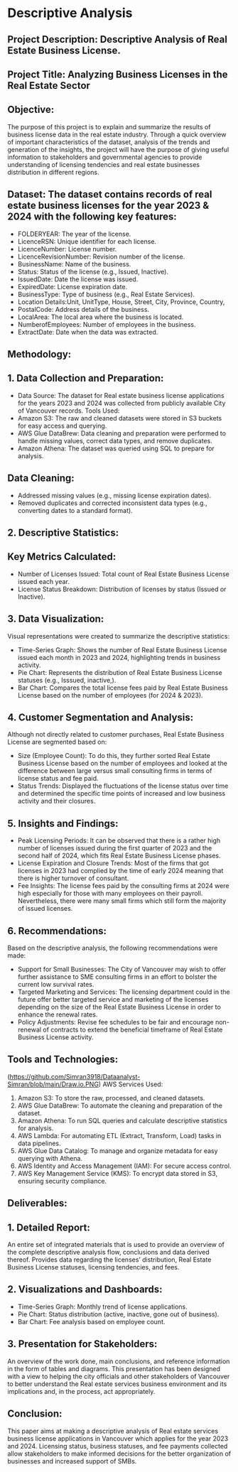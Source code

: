 # Descriptive Analysis 
## Project Description: Descriptive Analysis of Real Estate Business License. 
## Project Title: Analyzing Business Licenses in the Real Estate Sector
## Objective: 
The purpose of this project is to explain and summarize the results of business license data in the real estate industry. Through a quick overview of important characteristics of the dataset, analysis of the trends and generation of the insights, the project will have the purpose of giving useful information to stakeholders and governmental agencies to provide understanding of licensing tendencies and real estate businesses distribution in different regions.
## Dataset: The dataset contains records of real estate business licenses for the year 2023 & 2024 with the following key features:
- FOLDERYEAR: The year of the license.
- LicenceRSN: Unique identifier for each license.
- LicenceNumber: License number.
- LicenceRevisionNumber: Revision number of the license.
- BusinessName: Name of the business.
- Status: Status of the license (e.g., Issued, Inactive).
- IssuedDate: Date the license was issued.
- ExpiredDate: License expiration date.
- BusinessType: Type of business (e.g., Real Estate Services).
- Location Details:Unit, UnitType, House, Street, City, Province, Country, 
- PostalCode: Address details of the business.
- LocalArea: The local area where the business is located.
- NumberofEmployees: Number of employees in the business.
- ExtractDate: Date when the data was extracted.
## Methodology:
## 1. Data Collection and Preparation:
- Data Source: The dataset for Real estate business license applications for the years 2023 and 2024 was collected from publicly available City of Vancouver records.
Tools Used:
- Amazon S3: The raw and cleaned datasets were stored in S3 buckets for easy access and querying.
- AWS Glue DataBrew: Data cleaning and preparation were performed to handle missing values, correct data types, and remove duplicates.
- Amazon Athena: The dataset was queried using SQL to prepare for analysis.
## Data Cleaning: 
- Addressed missing values (e.g., missing license expiration dates).
- Removed duplicates and corrected inconsistent data types (e.g., converting dates to a standard format).
## 2. Descriptive Statistics:
## Key Metrics Calculated:
- Number of Licenses Issued: Total count of Real Estate Business License issued each year.
- License Status Breakdown: Distribution of licenses by status (Issued or Inactive).
## 3. Data Visualization:
Visual representations were created to summarize the descriptive statistics:
-	Time-Series Graph: Shows the number of Real Estate Business License issued each month in 2023 and 2024, highlighting trends in business activity.
-	Pie Chart: Represents the distribution of Real Estate Business License statuses (e.g., Isssued, inactive,).
-	Bar Chart: Compares the total license fees paid by Real Estate Business License based on the number of employees (for 2024 & 2023).
## 4. Customer Segmentation and Analysis:
Although not directly related to customer purchases, Real Estate Business License are segmented based on:
- Size (Employee Count): To do this, they further sorted Real Estate Business License based on the number of employees and looked at the difference between large versus small consulting firms in terms of license status and fee paid.
- Status Trends: Displayed the fluctuations of the license status over time and determined the specific time points of increased and low business activity and their closures.
## 5. Insights and Findings:
- Peak Licensing Periods: It can be observed that there is a rather high number of licenses issued during the first quarter of 2023 and the second half of 2024, which fits Real Estate Business License phases. 
- License Expiration and Closure Trends: Most of the firms that got licenses in 2023 had complied by the time of early 2024 meaning that there is higher turnover of consultant. 
- Fee Insights: The license fees paid by the consulting firms at 2024 were high especially for those with many employees on their payroll. Nevertheless, there were many small firms which still form the majority of issued licenses.
## 6. Recommendations:
Based on the descriptive analysis, the following recommendations were made:
- Support for Small Businesses: The City of Vancouver may wish to offer further assistance to SME consulting firms in an effort to bolster the current low survival rates. 
- Targeted Marketing and Services: The licensing department could in the future offer better targeted service and marketing of the licenses depending on the size of the Real Estate Business License in order to enhance the renewal rates.
- Policy Adjustments: Revise fee schedules to be fair and encourage non-renewal of contracts to extend the beneficial timeframe of Real Estate Business License activity.

## Tools and Technologies:
(https://github.com/Simran3918/Dataanalyst-Simran/blob/main/Draw.io.PNG)
AWS Services Used:
1. Amazon S3: To store the raw, processed, and cleaned datasets.
2. AWS Glue DataBrew: To automate the cleaning and preparation of the dataset.
3. Amazon Athena: To run SQL queries and calculate descriptive statistics for analysis.
5. AWS Lambda: For automating ETL (Extract, Transform, Load) tasks in data pipelines.
6. AWS Glue Data Catalog: To manage and organize metadata for easy querying with Athena.
7. AWS Identity and Access Management (IAM): For secure access control.
8. AWS Key Management Service (KMS): To encrypt data stored in S3, ensuring security compliance.
   
## Deliverables:
## 1. Detailed Report:
An entire set of integrated materials that is used to provide an overview of the complete descriptive analysis flow, conclusions and data derived thereof. Provides data regarding the licenses’ distribution, Real Estate Business License statuses, licensing tendencies, and fees.
## 2. Visualizations and Dashboards:
   - Time-Series Graph: Monthly trend of license applications.
   - Pie Chart: Status distribution (active, inactive, gone out of business).
   - Bar Chart: Fee analysis based on employee count.
## 3. Presentation for Stakeholders:
An overview of the work done, main conclusions, and reference information in the form of tables and diagrams. This presentation has been designed with a view to helping the city officials and other stakeholders of Vancouver to better understand the Real estate services business environment and its implications and, in the process, act appropriately.

## Conclusion:
This paper aims at making a descriptive analysis of Real estate services business license applications in Vancouver which applies for the year 2023 and 2024. Licensing status, business statuses, and fee payments collected allow stakeholders to make informed decisions for the better organization of businesses and increased support of SMBs.
